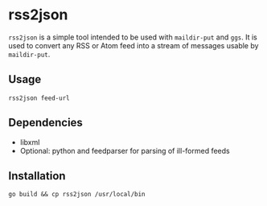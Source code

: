 # rss2json

`rss2json` is a simple tool intended to be used with `maildir-put` and `ggs`. It is used to convert any RSS or Atom feed into a stream of messages usable by `maildir-put`.

## Usage

	rss2json feed-url

## Dependencies

* libxml
* Optional: python and feedparser for parsing of ill-formed feeds

## Installation

	go build && cp rss2json /usr/local/bin
